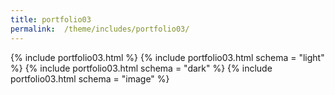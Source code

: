 ```yaml
---
title: portfolio03
permalink:  /theme/includes/portfolio03/
---
```

<!-- ALPHA v1.2.121 pages/theme/includes/portfolio03.md-->
{% include portfolio03.html %}
{% include portfolio03.html schema = "light" %}
{% include portfolio03.html schema = "dark" %}
{% include portfolio03.html schema = "image" %}
